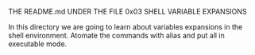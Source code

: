 THE README.md UNDER THE FILE 0x03 SHELL VARIABLE EXPANSIONS

In this directory we are going to learn about variables expansions in the shell environment.
Atomate the commands with alias and put all in executable mode.
